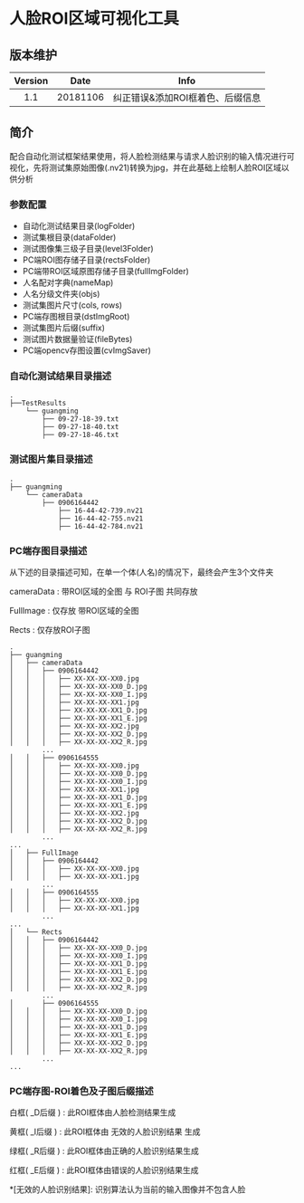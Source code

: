 # 人脸ROI区域可视化工具
## 版本维护
|Version|Date|Info|
|:--:|:--:|:--:|
|1.1|20181106|纠正错误&添加ROI框着色、后缀信息
## 简介
配合自动化测试框架结果使用，将人脸检测结果与请求人脸识别的输入情况进行可视化，先将测试集原始图像(.nv21)转换为jpg，并在此基础上绘制人脸ROI区域以供分析
### 参数配置
- 自动化测试结果目录(logFolder)
- 测试集根目录(dataFolder)
- 测试图像集三级子目录(level3Folder)
- PC端ROI图存储子目录(rectsFolder)
- PC端带ROI区域原图存储子目录(fullImgFolder)
- 人名配对字典(nameMap)
- 人名分级文件夹(objs)
- 测试集图片尺寸(cols, rows)
- PC端存图根目录(dstImgRoot)
- 测试集图片后缀(suffix)
- 测试图片数据量验证(fileBytes)
- PC端opencv存图设置(cvImgSaver)
### 自动化测试结果目录描述
```
.
├──TestResults
	└── guangming
	 	├── 09-27-18-39.txt
	 	├── 09-27-18-40.txt
	 	├── 09-27-18-46.txt
```
### 测试图片集目录描述
```
.
├── guangming
    └── cameraData
        ├── 0906164442
            ├── 16-44-42-739.nv21
            ├── 16-44-42-755.nv21
            ├── 16-44-42-784.nv21
```
### PC端存图目录描述
从下述的目录描述可知，在单一个体(人名)的情况下，最终会产生3个文件夹

cameraData
: 带ROI区域的全图 与 ROI子图 共同存放

FullImage
: 仅存放 带ROI区域的全图

Rects
: 仅存放ROI子图
```
.
├── guangming
│   ├── cameraData
│   │   ├── 0906164442
│   │   │   ├── XX-XX-XX-XX0.jpg
│   │   │   ├── XX-XX-XX-XX0_D.jpg
│   │   │   ├── XX-XX-XX-XX0_I.jpg
│   │   │   ├── XX-XX-XX-XX1.jpg
│   │   │   ├── XX-XX-XX-XX1_D.jpg
│   │   │   ├── XX-XX-XX-XX1_E.jpg
│   │   │   ├── XX-XX-XX-XX2.jpg
│   │   │   ├── XX-XX-XX-XX2_D.jpg
│   │   │   ├── XX-XX-XX-XX2_R.jpg
        ...
│   │   ├── 0906164555
│   │   │   ├── XX-XX-XX-XX0.jpg
│   │   │   ├── XX-XX-XX-XX0_D.jpg
│   │   │   ├── XX-XX-XX-XX0_I.jpg
│   │   │   ├── XX-XX-XX-XX1.jpg
│   │   │   ├── XX-XX-XX-XX1_D.jpg
│   │   │   ├── XX-XX-XX-XX1_E.jpg
│   │   │   ├── XX-XX-XX-XX2.jpg
│   │   │   ├── XX-XX-XX-XX2_D.jpg
│   │   │   ├── XX-XX-XX-XX2_R.jpg
        ...
...
│   ├── FullImage
│   │   ├── 0906164442
│   │   │   ├── XX-XX-XX-XX0.jpg
│   │   │   ├── XX-XX-XX-XX1.jpg
        ...
│   │   ├── 0906164555
│   │   │   ├── XX-XX-XX-XX0.jpg
│   │   │   ├── XX-XX-XX-XX1.jpg
        ...
...
│   └── Rects
│   │   ├── 0906164442
│   │   │   ├── XX-XX-XX-XX0_D.jpg
│   │   │   ├── XX-XX-XX-XX0_I.jpg
│   │   │   ├── XX-XX-XX-XX1_D.jpg
│   │   │   ├── XX-XX-XX-XX1_E.jpg
│   │   │   ├── XX-XX-XX-XX2_D.jpg
│   │   │   ├── XX-XX-XX-XX2_R.jpg
        ...
│       ├── 0906164555
│   │   │   ├── XX-XX-XX-XX0_D.jpg
│   │   │   ├── XX-XX-XX-XX0_I.jpg
│   │   │   ├── XX-XX-XX-XX1_D.jpg
│   │   │   ├── XX-XX-XX-XX1_E.jpg
│   │   │   ├── XX-XX-XX-XX2_D.jpg
│   │   │   ├── XX-XX-XX-XX2_R.jpg
        ...
...
```
### PC端存图-ROI着色及子图后缀描述

白框( _D后缀 )
:  此ROI框体由人脸检测结果生成

黄框( _I后缀 )
:  此ROI框体由 无效的人脸识别结果 生成

绿框( _R后缀 )
:  此ROI框体由正确的人脸识别结果生成

红框( _E后缀 )
:  此ROI框体由错误的人脸识别结果生成


*[无效的人脸识别结果]: 识别算法认为当前的输入图像并不包含人脸
<!--stackedit_data:
eyJoaXN0b3J5IjpbMTc2MTQwNzI0MV19
-->